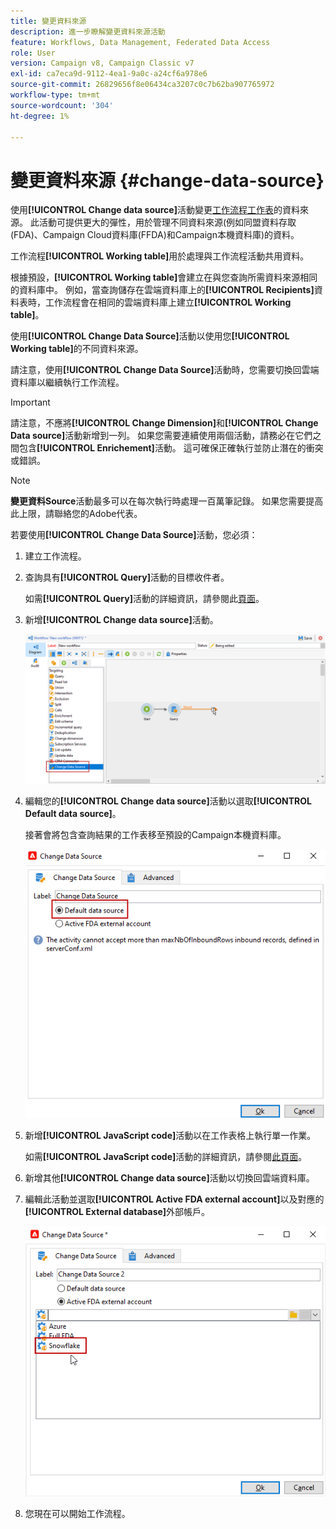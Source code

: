 ```yaml
---
title: 變更資料來源
description: 進一步瞭解變更資料來源活動
feature: Workflows, Data Management, Federated Data Access
role: User
version: Campaign v8, Campaign Classic v7
exl-id: ca7eca9d-9112-4ea1-9a0c-a24cf6a978e6
source-git-commit: 26829656f8e06434ca3207c0c7b62ba907765972
workflow-type: tm+mt
source-wordcount: '304'
ht-degree: 1%

---
```


# 變更資料來源 {#change-data-source}

使用&#x200B;**[!UICONTROL Change data source]**&#x200B;活動變更[工作流程工作表](use-workflow-data.md#workflow-temporary-work-table)的資料來源。 此活動可提供更大的彈性，用於管理不同資料來源(例如同盟資料存取(FDA)、Campaign Cloud資料庫(FFDA)和Campaign本機資料庫)的資料。

工作流程&#x200B;**[!UICONTROL Working table]**&#x200B;用於處理與工作流程活動共用資料。

根據預設，**[!UICONTROL Working table]**&#x200B;會建立在與您查詢所需資料來源相同的資料庫中。
例如，當查詢儲存在雲端資料庫上的&#x200B;**[!UICONTROL Recipients]**&#x200B;資料表時，工作流程會在相同的雲端資料庫上建立&#x200B;**[!UICONTROL Working table]**。

使用&#x200B;**[!UICONTROL Change Data Source]**&#x200B;活動以使用您&#x200B;**[!UICONTROL Working table]**&#x200B;的不同資料來源。

請注意，使用&#x200B;**[!UICONTROL Change Data Source]**&#x200B;活動時，您需要切換回雲端資料庫以繼續執行工作流程。

>[!IMPORTANT]
>
>請注意，不應將&#x200B;**[!UICONTROL Change Dimension]**&#x200B;和&#x200B;**[!UICONTROL Change Data source]**&#x200B;活動新增到一列。 如果您需要連續使用兩個活動，請務必在它們之間包含&#x200B;**[!UICONTROL Enrichement]**&#x200B;活動。 這可確保正確執行並防止潛在的衝突或錯誤。

>[!NOTE]
>
>**變更資料Source**&#x200B;活動最多可以在每次執行時處理一百萬筆記錄。 如果您需要提高此上限，請聯絡您的Adobe代表。

若要使用&#x200B;**[!UICONTROL Change Data Source]**&#x200B;活動，您必須：

1. 建立工作流程。

1. 查詢具有&#x200B;**[!UICONTROL Query]**&#x200B;活動的目標收件者。

   如需&#x200B;**[!UICONTROL Query]**&#x200B;活動的詳細資訊，請參閱此[頁面](query.md#create-a-query)。

1. 新增&#x200B;**[!UICONTROL Change data source]**&#x200B;活動。

   ![](assets/change-data-source.png)

1. 編輯您的&#x200B;**[!UICONTROL Change data source]**&#x200B;活動以選取&#x200B;**[!UICONTROL Default data source]**。

   接著會將包含查詢結果的工作表移至預設的Campaign本機資料庫。

   ![](assets/change-data-source_2.png)

1. 新增&#x200B;**[!UICONTROL JavaScript code]**&#x200B;活動以在工作表格上執行單一作業。

   如需&#x200B;**[!UICONTROL JavaScript code]**&#x200B;活動的詳細資訊，請參閱[此頁面](sql-code-and-javascript-code.md#javascript-code)。

1. 新增其他&#x200B;**[!UICONTROL Change data source]**&#x200B;活動以切換回雲端資料庫。

1. 編輯此活動並選取&#x200B;**[!UICONTROL Active FDA external account]**&#x200B;以及對應的&#x200B;**[!UICONTROL External database]**&#x200B;外部帳戶。

   ![](assets/change-data-source_3.png)

1. 您現在可以開始工作流程。
